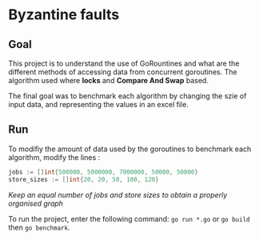 # Byzantine faults

## Goal
This project is to understand the use of GoRountines and what are the different methods of accessing data from concurrent goroutines.
The algorithm used where **locks** and **Compare And Swap** based.

The final goal was to benchmark each algorithm by changing the szie of input data, and representing the values in an excel file.

## Run
To modifiy the amount of data used by the goroutines to benchmark each algorithm, modify the lines :
```go
jobs := []int{500000, 5000000, 7000000, 50000, 50000}
store_sizes := []int{20, 20, 50, 100, 120}
```
*Keep an equal number of jobs and store sizes to obtain a properly organised graph*

To run the project, enter the following command:
`go run *.go`
or `go build` then `go benchmark`.